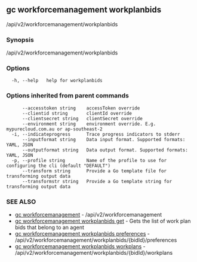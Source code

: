 ## gc workforcemanagement workplanbids

/api/v2/workforcemanagement/workplanbids

### Synopsis

/api/v2/workforcemanagement/workplanbids

### Options

```
  -h, --help   help for workplanbids
```

### Options inherited from parent commands

```
      --accesstoken string    accessToken override
      --clientid string       clientId override
      --clientsecret string   clientSecret override
      --environment string    environment override. E.g. mypurecloud.com.au or ap-southeast-2
  -i, --indicateprogress      Trace progress indicators to stderr
      --inputformat string    Data input format. Supported formats: YAML, JSON
      --outputformat string   Data output format. Supported formats: YAML, JSON
  -p, --profile string        Name of the profile to use for configuring the cli (default "DEFAULT")
      --transform string      Provide a Go template file for transforming output data
      --transformstr string   Provide a Go template string for transforming output data
```

### SEE ALSO

* [gc workforcemanagement](gc_workforcemanagement.html)	 - /api/v2/workforcemanagement
* [gc workforcemanagement workplanbids get](gc_workforcemanagement_workplanbids_get.html)	 - Gets the list of work plan bids that belong to an agent
* [gc workforcemanagement workplanbids preferences](gc_workforcemanagement_workplanbids_preferences.html)	 - /api/v2/workforcemanagement/workplanbids/{bidId}/preferences
* [gc workforcemanagement workplanbids workplans](gc_workforcemanagement_workplanbids_workplans.html)	 - /api/v2/workforcemanagement/workplanbids/{bidId}/workplans



